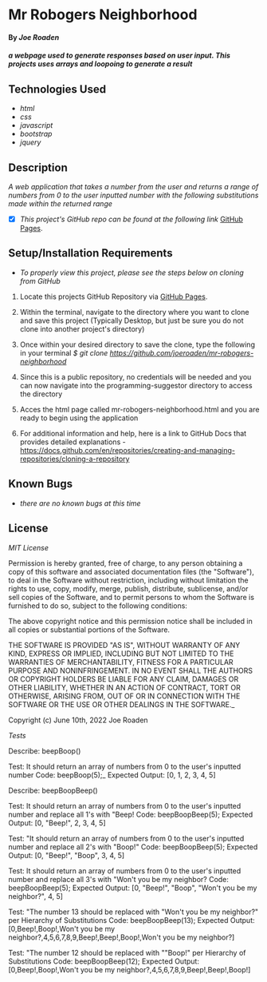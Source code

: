 # Mr Robogers Neighborhood

#### By _**Joe Roaden**_

#### _a webpage used to generate responses based on user input.  This projects uses arrays and loopoing to generate a result_

## Technologies Used

* _html_
* _css_
* _javascript_
* _bootstrap_
* _jquery_



## Description

_A web application that takes a number from the user and returns a range of numbers from 0 to the user inputted number with the following substitutions made within the returned range_

- [x] _This project's GitHub repo can be found at the following link_ [GitHub Pages](https://github.com/joeroaden/mr-robogers-neighborhood).  


## Setup/Installation Requirements

* _To properly view this project, please see the steps below on cloning from GitHub_

1. Locate this projects GitHub Repository via [GitHub Pages](https://github.com/joeroaden/mr-robogers-neighborhood).  

2. Within the terminal, navigate to the directory where you want to clone and save this project (Typically Desktop, but just be sure you do not clone into another project's directory)

3. Once within your desired directory to save the clone, type the following in your terminal
_$ git clone https://github.com/joeroaden/mr-robogers-neighborhood_

4. Since this is a public repository, no credentials will be needed and you can now navigate into the programming-suggestor directory to access the directory

5. Acces the html page called mr-robogers-neighborhood.html and you are ready to begin using the application

6. For additional information and help, here is a link to GitHub Docs that provides detailed explanations - https://docs.github.com/en/repositories/creating-and-managing-repositories/cloning-a-repository


## Known Bugs

* _there are no known bugs at this time_


## License

_MIT License_



Permission is hereby granted, free of charge, to any person obtaining a copy
of this software and associated documentation files (the "Software"), to deal
in the Software without restriction, including without limitation the rights
to use, copy, modify, merge, publish, distribute, sublicense, and/or sell
copies of the Software, and to permit persons to whom the Software is
furnished to do so, subject to the following conditions:

The above copyright notice and this permission notice shall be included in all
copies or substantial portions of the Software.

THE SOFTWARE IS PROVIDED "AS IS", WITHOUT WARRANTY OF ANY KIND, EXPRESS OR
IMPLIED, INCLUDING BUT NOT LIMITED TO THE WARRANTIES OF MERCHANTABILITY,
FITNESS FOR A PARTICULAR PURPOSE AND NONINFRINGEMENT. IN NO EVENT SHALL THE
AUTHORS OR COPYRIGHT HOLDERS BE LIABLE FOR ANY CLAIM, DAMAGES OR OTHER
LIABILITY, WHETHER IN AN ACTION OF CONTRACT, TORT OR OTHERWISE, ARISING FROM,
OUT OF OR IN CONNECTION WITH THE SOFTWARE OR THE USE OR OTHER DEALINGS IN THE
SOFTWARE._

Copyright (c) June 10th, 2022 Joe Roaden

_Tests_

Describe: beepBoop()

  Test: It should return an array of numbers from 0 to the user's inputted number
  Code: beepBoop(5);_
  Expected Output: [0, 1, 2, 3, 4, 5]

Describe: beepBoopBeep()

  Test: It should return an array of numbers from 0 to the user's inputted number and replace all 1's with "Beep!
  Code: beepBoopBeep(5);
  Expected Output: [0, "Beep!", 2, 3, 4, 5]

  Test: "It should return an array of numbers from 0 to the user's inputted number and replace all 2's with "Boop!"
  Code: beepBoopBeep(5);
  Expected Output: [0, "Beep!", "Boop", 3, 4, 5]

  Test: It should return an array of numbers from 0 to the user's inputted number and replace all 3's with "Won't you be my neighbor?
  Code: beepBoopBeep(5);
  Expected Output: [0, "Beep!", "Boop", "Won't you be my neighbor?", 4, 5]

  Test: "The number 13 should be replaced with "Won't you be my neighbor?" per Hierarchy of Substitutions
  Code: beepBoopBeep(13);
  Expected Output: [0,Beep!,Boop!,Won't you be my neighbor?,4,5,6,7,8,9,Beep!,Beep!,Boop!,Won't you be my neighbor?]

  Test: "The number 12 should be replaced with ""Boop!" per Hierarchy of Substitutions
  Code: beepBoopBeep(12);
  Expected Output: [0,Beep!,Boop!,Won't you be my neighbor?,4,5,6,7,8,9,Beep!,Beep!,Boop!]
